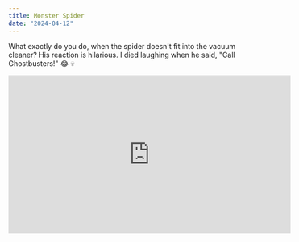 ```yaml
---
title: Monster Spider
date: "2024-04-12"
---
```


What exactly do you do, when the spider doesn't fit into the vacuum cleaner? His reaction is hilarious. I died laughing when he said, "Call Ghostbusters!" 😂 💀

<iframe width="560" height="315" src="https://www.youtube.com/embed/21XAHjzJTPA?si=tK1UsujFEuf6KqnM" title="YouTube video player" frameborder="0" allow="accelerometer; autoplay; clipboard-write; encrypted-media; gyroscope; picture-in-picture; web-share" referrerpolicy="strict-origin-when-cross-origin" allowfullscreen></iframe>

